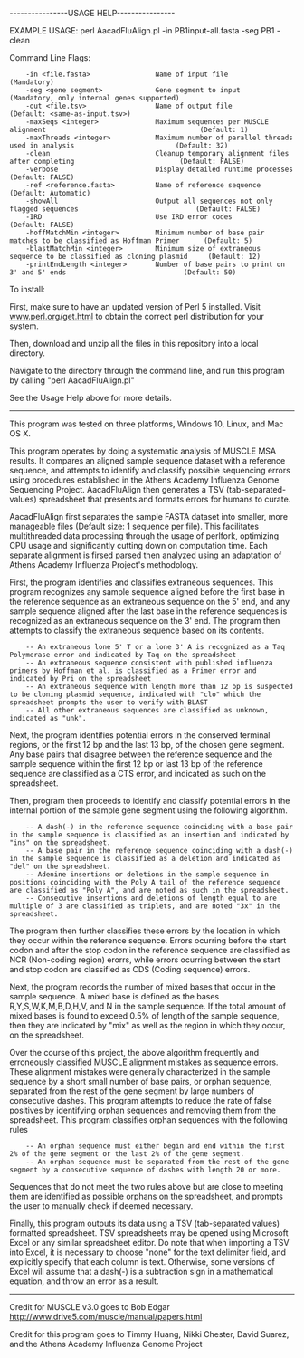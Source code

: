 

----------------USAGE HELP----------------

EXAMPLE USAGE:		perl AacadFluAlign.pl -in PB1input-all.fasta -seg PB1 -clean


Command Line Flags:

        -in <file.fasta>				Name of input file															(Mandatory)
        -seg <gene segment>				Gene segment to input														(Mandatory, only internal genes supported)
        -out <file.tsv>					Name of output file															(Default: <same-as-input.tsv>)
        -maxSeqs <integer>				Maximum sequences per MUSCLE alignment										(Default: 1)
        -maxThreads <integer>			Maximum number of parallel threads used in analysis							(Default: 32)
        -clean							Cleanup temporary alignment files after completing 							(Default: FALSE)
        -verbose						Display detailed runtime processes											(Default: FALSE)
        -ref <reference.fasta>			Name of reference sequence													(Default: Automatic)
        -showAll						Output all sequences not only flagged sequences								(Default: FALSE)
        -IRD							Use IRD error codes															(Default: FALSE)
        -hoffMatchMin <integer>			Minimum number of base pair matches to be classified as Hoffman Primer		(Default: 5)
        -blastMatchMin <integer>		Minimum size of extraneous sequence to be classified as cloning plasmid		(Default: 12)
        -printEndLength <integer>		Number of base pairs to print on 3' and 5' ends								(Default: 50)


To install:

First, make sure to have an updated version of Perl 5 installed. Visit www.perl.org/get.html to obtain the correct perl distribution for your system.

Then, download and unzip all the files in this repository into a local directory.

Navigate to the directory through the command line, and run this program by calling "perl AacadFluAlign.pl"

See the Usage Help above for more details.

---------------------------------------------------------------------------------------

This program was tested on three platforms, Windows 10, Linux, and Mac OS X.

This program operates by doing a systematic analysis of MUSCLE MSA results. It compares an aligned sample sequence dataset with a reference sequence, and attempts to identify and classify possible sequencing errors using procedures established in the Athens Academy Influenza Genome Sequencing Project. AacadFluAlign then generates a TSV (tab-separated-values) spreadsheet that presents and formats errors for humans to curate. 

AacadFluAlign first separates the sample FASTA dataset into smaller, more manageable files (Default size: 1 sequence per file). This facilitates multithreaded data processing through the usage of perlfork, optimizing CPU usage and significantly cutting down on computation time. Each separate alignment is firsed parsed then analyzed using an adaptation of Athens Academy Influenza Project's methodology. 

First, the program identifies and classifies extraneous sequences. This program recognizes any sample sequence aligned before the first base in the reference sequence as an extraneous sequence on the 5' end, and any sample sequence aligned after the last base in the reference sequences is recognized as an extraneous sequence on the 3' end. The program then attempts to classify the extraneous sequence based on its contents. 

        -- An extraneous lone 5' T or a lone 3' A is recognized as a Taq Polymerase error and indicated by Taq on the spreadsheet
        -- An extraneous sequence consistent with published influenza primers by Hoffman et al. is classified as a Primer error and indicated by Pri on the spreadsheet
        -- An extraneous sequence with length more than 12 bp is suspected to be cloning plasmid sequence, indicated with "clo" which the spreadsheet prompts the user to verify with BLAST
        -- All other extraneous sequences are classified as unknown, indicated as "unk".
        
Next, the program identifies potential errors in the conserved terminal regions, or the first 12 bp and the last 13 bp, of the chosen gene segment. Any base pairs that disagree between the reference sequence and the sample sequence within the first 12 bp or last 13 bp of the reference sequence are classified as a CTS error, and indicated as such on the spreadsheet.

Then, program then proceeds to identify and classify potential errors in the internal portion of the sample gene segment using the following algorithm. 

        -- A dash(-) in the reference sequence coinciding with a base pair in the sample sequence is classified as an insertion and indicated by "ins" on the spreadsheet.
        -- A base pair in the reference sequence coinciding with a dash(-) in the sample sequence is classified as a deletion and indicated as "del" on the spreadsheet.
        -- Adenine insertions or deletions in the sample sequence in positions coinciding with the Poly A tail of the reference sequence are classified as "Poly A", and are noted as such in the spreadsheet.
        -- Consecutive insertions and deletions of length equal to are multiple of 3 are classified as triplets, and are noted "3x" in the spreadsheet.
The program then further classifies these errors by the location in which they occur within the reference sequence. Errors ocurring before the start codon and after the stop codon in the reference sequence are classified as NCR (Non-coding region) erorrs, while errors ocurring between the start and stop codon are classified as CDS (Coding sequence) errors.

Next, the program records the number of mixed bases that occur in the sample sequence. A mixed base is defined as the bases R,Y,S,W,K,M,B,D,H,V, and N in the sample sequence. If the total amount of mixed bases is found to exceed 0.5% of length of the sample sequence, then they are indicated by "mix" as well as the region in which they occur, on the spreadsheet.

Over the course of this project, the above algorithm frequently and erroneously classified MUSCLE alignment mistakes as sequence errors. These alignment mistakes were generally characterized in the sample sequence by a short small number of base pairs, or orphan sequence, separated from the rest of the gene segment by large numbers of consecutive dashes. This program attempts to reduce the rate of false positives by identifying orphan sequences and removing them from the spreadsheet. This program classifies orphan sequences with the following rules

        -- An orphan sequence must either begin and end within the first 2% of the gene segment or the last 2% of the gene segment.
        -- An orphan sequence must be separated from the rest of the gene segment by a consecutive sequence of dashes with length 20 or more.
Sequences that do not meet the two rules above but are close to meeting them are identified as possible orphans on the spreadsheet, and prompts the user to manually check if deemed necessary.

Finally, this program outputs its data using a TSV (tab-separated values) formatted spreadsheet. TSV spreadsheets may be opened using Microsoft Excel or any similar spreadsheet editor. Do note that when importing a TSV into Excel, it is necessary to choose "none" for the text delimiter field, and explicitly specify that each column is text. Otherwise, some versions of Excel will assume that a dash(-) is a subtraction sign in a mathematical equation, and throw an error as a result.

-------------------------------------------------------------------------------------------------------------------

Credit for MUSCLE v3.0 goes to Bob Edgar http://www.drive5.com/muscle/manual/papers.html

Credit for this program goes to Timmy Huang, Nikki Chester, David Suarez, and the Athens Academy Influenza Genome Project
